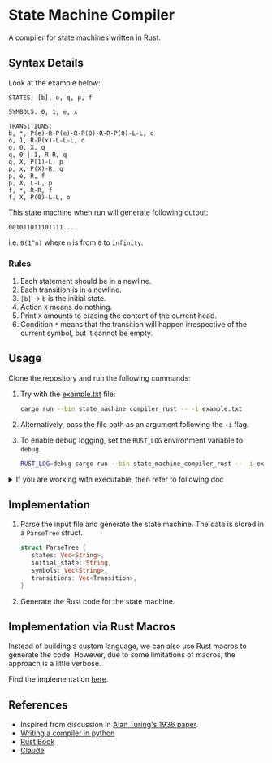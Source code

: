 # State Machine Compiler

A compiler for state machines written in Rust.

## Syntax Details

Look at the example below:

```
STATES: [b], o, q, p, f

SYMBOLS: 0, 1, e, x

TRANSITIONS:
b, *, P(e)-R-P(e)-R-P(0)-R-R-P(0)-L-L, o
o, 1, R-P(x)-L-L-L, o
o, 0, X, q
q, 0 | 1, R-R, q
q, X, P(1)-L, p
p, x, P(X)-R, q
p, e, R, f
p, X, L-L, p
f, *, R-R, f
f, X, P(0)-L-L, o
```

This state machine when run will generate following output:

```
001011011101111....
```

i.e. `0(1^n)` where `n` is from `0` to `infinity`.

### Rules

1. Each statement should be in a newline.
2. Each transition is in a newline.
3. `[b]` -> `b` is the initial state.
4. Action `X` means do nothing.
5. Print `X` amounts to erasing the content of the current head.
6. Condition `*` means that the transition will happen irrespective of the current symbol, but it cannot be empty.

## Usage

Clone the repository and run the following commands:

1. Try with the [example.txt](example.txt) file:

   ```bash
   cargo run --bin state_machine_compiler_rust -- -i example.txt
   ```

2. Alternatively, pass the file path as an argument following the `-i` flag.

3. To enable debug logging, set the `RUST_LOG` environment variable to `debug`.

   ```bash
   RUST_LOG=debug cargo run --bin state_machine_compiler_rust -- -i example.txt
   ```

<details> 
<summary>If you are working with executable, then refer to following doc 
</summary> 

```bash 
Usage: state_machine_compiler_rust --input-file-path <INPUT_FILE_PATH> 

Options: 
   -i, --input-file-path <INPUT_FILE_PATH>  
   -h, --help Print help 
```

## Output

Two files:

1. `src/bin/state_machine.rs`

   To test the the generated Rust code: `cargo run --bin state_machine`

   Inputs:

   - `num_steps` - The number of steps to run the state machine.
   - `max_len` - The maximum length of the tape.

   Outputs:

   - The transitions
   - The full tape content
   - The cleaned tape content ( erasing the `X` symbol which stands for empty tape content)

2. `state_machine.dot` is the state machine diagram.

</details>

## Implementation

1. Parse the input file and generate the state machine. The data is stored in a `ParseTree` struct.

   ```rust
   struct ParseTree {
      states: Vec<String>,
      initial_state: String,
      symbols: Vec<String>,
      transitions: Vec<Transition>,
   }
   ```

2. Generate the Rust code for the state machine.

## Implementation via Rust Macros

Instead of building a custom language, we can also use Rust macros to generate the code. However, due to some limitations of macros, the approach is a little verbose.

Find the implementation [here](src/bin/state_machine_macro.rs).


## References

- Inspired from discussion in [Alan Turing's 1936 paper](https://www.cs.virginia.edu/~robins/Turing_Paper_1936.pdf).
- [Writing a compiler in python](https://austinhenley.com/blog/teenytinycompiler1.html)
- [Rust Book](https://doc.rust-lang.org/book/ch19-06-macros.html)
- [Claude](https://claude.ai/)
